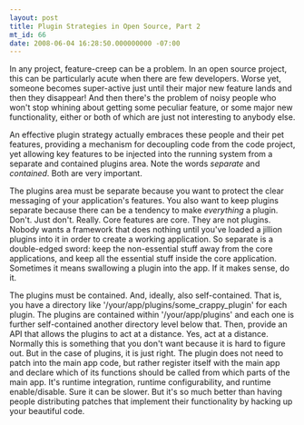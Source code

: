 ```yaml
---
layout: post
title: Plugin Strategies in Open Source, Part 2
mt_id: 66
date: 2008-06-04 16:28:50.000000000 -07:00
---
```

In any project, feature-creep can be a problem. In an open source project, this
can be particularly acute when there are few developers. Worse yet, someone
becomes super-active just until their major new feature lands and then they
disappear! And then there's the problem of noisy people who won't stop whining
about getting some peculiar feature, or some major new functionality, either or
both of which are just not interesting to anybody else.

An effective plugin strategy actually embraces these people and their pet
features, providing a mechanism for decoupling code from the code project, yet
allowing key features to be injected into the running system from a separate
and contained plugins area. Note the words <em>separate</em> and
<em>contained</em>. Both are very important.

The plugins area must be separate because you want to protect the clear
messaging of your application's features. You also want to keep plugins
separate because there can be a tendency to make <em>everything</em> a plugin.
Don't. Just don't. Really. Core features are core. They are not plugins. Nobody
wants a framework that does nothing until you've loaded a jillion plugins into
it in order to create a working application. So separate is a double-edged
sword: keep the non-essential stuff away from the core applications, and keep
all the essential stuff inside the core application. Sometimes it means
swallowing a plugin into the app. If it makes sense, do it.

The plugins must be contained. And, ideally, also self-contained. That is, you
have a directory like '/your/app/plugins/some_crappy_plugin' for each plugin.
The plugins are contained within '/your/app/plugins' and each one is further
self-contained another directory level below that. Then, provide an API that
allows the plugins to act at a distance. Yes, act at a distance. Normally this
is something that you don't want because it is hard to figure out. But in the
case of plugins, it is just right. The plugin does not need to patch into the
main app code, but rather register itself with the main app and declare which
of its functions should be called from which parts of the main app. It's
runtime integration, runtime configurability, and runtime enable/disable. Sure
it can be slower. But it's so much better than having people distributing
patches that implement their functionality by hacking up your beautiful code.
